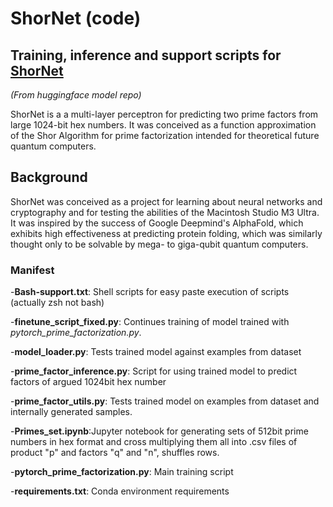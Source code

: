 # ShorNet (code)
## Training, inference and support scripts for [ShorNet](https://huggingface.co/maxhirez/ShorNet)
*(From huggingface model repo)*

ShorNet is a a multi-layer perceptron for predicting two prime factors from large 1024-bit hex numbers. It was conceived as a function approximation of the Shor Algorithm for prime factorization intended for theoretical future quantum computers.

## Background
ShorNet was conceived as a project for learning about neural networks and cryptography and for testing the abilities of the Macintosh Studio M3 Ultra.  It was inspired by the success of Google Deepmind's AlphaFold, which exhibits high effectiveness at predicting protein folding, which was similarly thought only to be solvable by mega- to giga-qubit quantum computers.

### Manifest

-**Bash-support.txt**: Shell scripts for easy paste execution of scripts (actually zsh not bash) 

-**finetune_script_fixed.py**: Continues training of model trained with *pytorch_prime_factorization.py*.

-**model_loader.py**: Tests trained model against examples from dataset

-**prime_factor_inference.py**: Script for using trained model to predict factors of argued 1024bit hex number

-**prime_factor_utils.py**: Tests trained model on examples from dataset and internally generated samples.

-**Primes_set.ipynb**:Jupyter notebook for generating sets of 512bit prime numbers in hex format and cross multiplying them all into .csv files of product "p" and factors "q" and "n", shuffles rows.

-**pytorch_prime_factorization.py**: Main training script

-**requirements.txt**: Conda environment requirements
